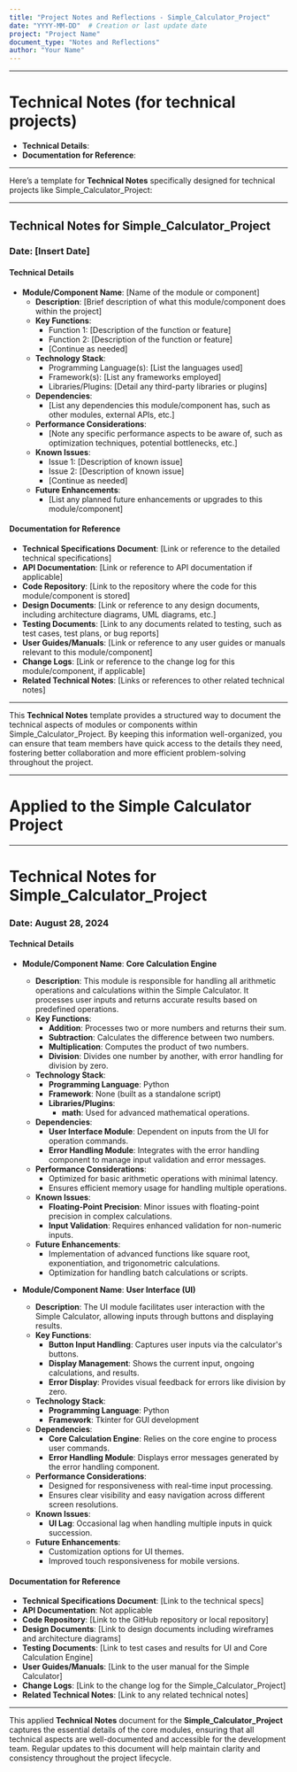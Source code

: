 ```yaml
---
title: "Project Notes and Reflections - Simple_Calculator_Project"
date: "YYYY-MM-DD"  # Creation or last update date
project: "Project Name"
document_type: "Notes and Reflections"
author: "Your Name"
---
```

---
# Technical Notes (for technical projects)

- **Technical Details**:
- **Documentation for Reference**:

---
Here’s a template for **Technical Notes** specifically designed for technical projects like Simple_Calculator_Project:

---

## Technical Notes for Simple_Calculator_Project

### Date: [Insert Date]

#### Technical Details
- **Module/Component Name**: [Name of the module or component]
  - **Description**: [Brief description of what this module/component does within the project]
  - **Key Functions**: 
    - Function 1: [Description of the function or feature]
    - Function 2: [Description of the function or feature]
    - [Continue as needed]
  - **Technology Stack**: 
    - Programming Language(s): [List the languages used]
    - Framework(s): [List any frameworks employed]
    - Libraries/Plugins: [Detail any third-party libraries or plugins]
  - **Dependencies**: 
    - [List any dependencies this module/component has, such as other modules, external APIs, etc.]
  - **Performance Considerations**: 
    - [Note any specific performance aspects to be aware of, such as optimization techniques, potential bottlenecks, etc.]
  - **Known Issues**: 
    - Issue 1: [Description of known issue]
    - Issue 2: [Description of known issue]
    - [Continue as needed]
  - **Future Enhancements**: 
    - [List any planned future enhancements or upgrades to this module/component]

#### Documentation for Reference
- **Technical Specifications Document**: [Link or reference to the detailed technical specifications]
- **API Documentation**: [Link or reference to API documentation if applicable]
- **Code Repository**: [Link to the repository where the code for this module/component is stored]
- **Design Documents**: [Link or reference to any design documents, including architecture diagrams, UML diagrams, etc.]
- **Testing Documents**: [Link to any documents related to testing, such as test cases, test plans, or bug reports]
- **User Guides/Manuals**: [Link or reference to any user guides or manuals relevant to this module/component]
- **Change Logs**: [Link or reference to the change log for this module/component, if applicable]
- **Related Technical Notes**: [Links or references to other related technical notes]

---

This **Technical Notes** template provides a structured way to document the technical aspects of modules or components within Simple_Calculator_Project. By keeping this information well-organized, you can ensure that team members have quick access to the details they need, fostering better collaboration and more efficient problem-solving throughout the project.

---
# Applied to the Simple Calculator Project 

---
# Technical Notes for Simple_Calculator_Project

### Date: August 28, 2024

#### Technical Details

- **Module/Component Name**: **Core Calculation Engine**
  - **Description**: This module is responsible for handling all arithmetic operations and calculations within the Simple Calculator. It processes user inputs and returns accurate results based on predefined operations.
  - **Key Functions**: 
    - **Addition**: Processes two or more numbers and returns their sum.
    - **Subtraction**: Calculates the difference between two numbers.
    - **Multiplication**: Computes the product of two numbers.
    - **Division**: Divides one number by another, with error handling for division by zero.
  - **Technology Stack**: 
    - **Programming Language**: Python
    - **Framework**: None (built as a standalone script)
    - **Libraries/Plugins**: 
      - **math**: Used for advanced mathematical operations.
  - **Dependencies**: 
    - **User Interface Module**: Dependent on inputs from the UI for operation commands.
    - **Error Handling Module**: Integrates with the error handling component to manage input validation and error messages.
  - **Performance Considerations**: 
    - Optimized for basic arithmetic operations with minimal latency.
    - Ensures efficient memory usage for handling multiple operations.
  - **Known Issues**: 
    - **Floating-Point Precision**: Minor issues with floating-point precision in complex calculations.
    - **Input Validation**: Requires enhanced validation for non-numeric inputs.
  - **Future Enhancements**: 
    - Implementation of advanced functions like square root, exponentiation, and trigonometric calculations.
    - Optimization for handling batch calculations or scripts.

- **Module/Component Name**: **User Interface (UI)**
  - **Description**: The UI module facilitates user interaction with the Simple Calculator, allowing inputs through buttons and displaying results.
  - **Key Functions**: 
    - **Button Input Handling**: Captures user inputs via the calculator's buttons.
    - **Display Management**: Shows the current input, ongoing calculations, and results.
    - **Error Display**: Provides visual feedback for errors like division by zero.
  - **Technology Stack**: 
    - **Programming Language**: Python
    - **Framework**: Tkinter for GUI development
  - **Dependencies**: 
    - **Core Calculation Engine**: Relies on the core engine to process user commands.
    - **Error Handling Module**: Displays error messages generated by the error handling component.
  - **Performance Considerations**: 
    - Designed for responsiveness with real-time input processing.
    - Ensures clear visibility and easy navigation across different screen resolutions.
  - **Known Issues**: 
    - **UI Lag**: Occasional lag when handling multiple inputs in quick succession.
  - **Future Enhancements**: 
    - Customization options for UI themes.
    - Improved touch responsiveness for mobile versions.

#### Documentation for Reference

- **Technical Specifications Document**: [Link to the technical specs]
- **API Documentation**: Not applicable
- **Code Repository**: [Link to the GitHub repository or local repository]
- **Design Documents**: [Link to design documents including wireframes and architecture diagrams]
- **Testing Documents**: [Link to test cases and results for UI and Core Calculation Engine]
- **User Guides/Manuals**: [Link to the user manual for the Simple Calculator]
- **Change Logs**: [Link to the change log for the Simple_Calculator_Project]
- **Related Technical Notes**: [Link to any related technical notes]

---

This applied **Technical Notes** document for the **Simple_Calculator_Project** captures the essential details of the core modules, ensuring that all technical aspects are well-documented and accessible for the development team. Regular updates to this document will help maintain clarity and consistency throughout the project lifecycle.
